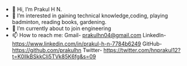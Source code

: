 - 👋 Hi, I’m Prakul H N.
- 👀 I’m interested in gaining technical knowledge,coding, playing badminton, reading books, gardening.
- 🌱 I’m currently about to join engineering 
- 📫 How to reach me:
Gmail- prakulhn04@gmail.com
LinkedIn-https://www.linkedin.com/in/prakul-h-n-7784b6249
GitHub- https://github.com/prakulhn
Twitter- https://twitter.com/hnprakul12?t=K0llkBSkkCli5TVk85K6fg&s=09

<!---
prakulhn/prakulhn is a ✨ special ✨ repository because its `README.md` (this file) appears on your GitHub profile.
You can click the Preview link to take a look at your changes.
--->
